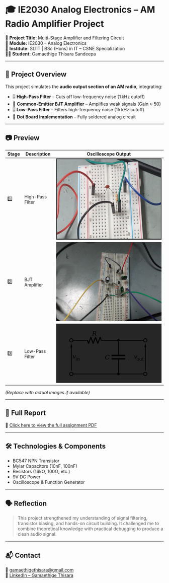 # 🎓 IE2030 Analog Electronics – AM Radio Amplifier Project

🚀 **Project Title:** Multi-Stage Amplifier and Filtering Circuit  
📍 **Module:** IE2030 – Analog Electronics  
🏫 **Institute:** SLIIT | BSc (Hons) in IT – CSNE Specialization  
👨‍🔧 **Student:** Gamaethige Thisara Sandeepa

---

## 🔧 Project Overview

This project simulates the **audio output section of an AM radio**, integrating:

- 🎚️ **High-Pass Filter** – Cuts off low-frequency noise (1 kHz cutoff)
- 📢 **Common-Emitter BJT Amplifier** – Amplifies weak signals (Gain ≈ 50)
- 🎚️ **Low-Pass Filter** – Filters high-frequency noise (15 kHz cutoff)
- 🔌 **Dot Board Implementation** – Fully soldered analog circuit

---

## 📷 Preview

| Stage | Description | Oscilloscope Output |
|-------|-------------|----------------------|
| 1️⃣ | High-Pass Filter | ![HighPass](./images/highpass.png) |
| 2️⃣ | BJT Amplifier | ![Amplifier](./images/amplifier.png) |
| 3️⃣ | Low-Pass Filter | ![LowPass](./images/lowpass.png) |

*(Replace with actual images if available)*

---

## 📄 Full Report

🔗 [Click here to view the full assignment PDF](./IE2030-Analog%20Electronic%20Assignment(IT23584990).pdf)

---

## 🛠️ Technologies & Components

- BC547 NPN Transistor  
- Mylar Capacitors (10nF, 100nF)  
- Resistors (16kΩ, 100Ω, etc.)  
- 9V DC Power  
- Oscilloscope & Function Generator

---

## 🗣️ Reflection

> This project strengthened my understanding of signal filtering, transistor biasing, and hands-on circuit building. It challenged me to combine theoretical knowledge with practical debugging to produce a clean audio signal.

---

## 📬 Contact

📧 gamaethigethisara@gmail.com  
🔗 [LinkedIn – Gamaethige Thisara](https://www.linkedin.com/in/gamaethigethisara/)
